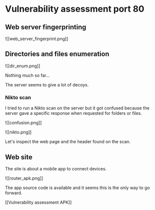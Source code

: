 # Vulnerability assessment port 80

## Web server fingerprinting

![[web_server_fingerprint.png]]

## Directories and files enumeration


![[dir_enum.png]]

Nothing much so far...

The server seems to give a lot of decoys.

### Nikto scan

I tried to run a Nikto scan on the server but it got confused because the server gave a specific response when requested for folders or files.

![[confusion.png]]

![[nikto.png]]

Let's inspect the web page and the header found on the scan.

## Web site

The site is about a mobile app to connect devices.

![[router_apk.png]]

The app source code is available and it seems this is the only way to go forward.

[[Vulnerability assessment APK]]
